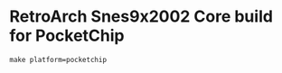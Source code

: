 RetroArch Snes9x2002 Core build for PocketChip
==============================================

```
make platform=pocketchip
```
